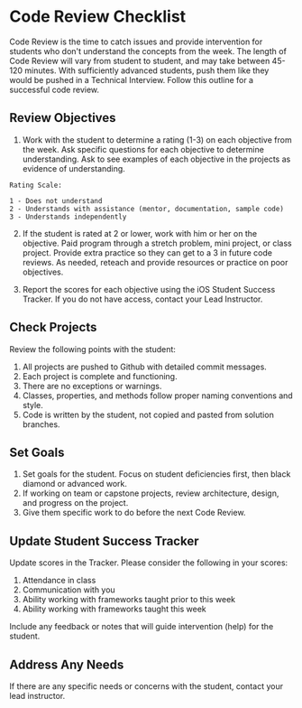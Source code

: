 # Code Review Checklist

Code Review is the time to catch issues and provide intervention for students who don't understand the concepts from the week. The length of Code Review will vary from student to student, and may take between 45-120 minutes. With sufficiently advanced students, push them like they would be pushed in a Technical Interview. Follow this outline for a successful code review.

## Review Objectives

1. Work with the student to determine a rating (1-3) on each objective from the week. Ask specific questions for each objective to determine understanding. Ask to see examples of each objective in the projects as evidence of understanding. 

  ```
  Rating Scale:
  
  1 - Does not understand
  2 - Understands with assistance (mentor, documentation, sample code)
  3 - Understands independently
  ```

2. If the student is rated at 2 or lower, work with him or her on the objective. Paid program through a stretch problem, mini project, or class project. Provide extra practice so they can get to a 3 in future code reviews. As needed, reteach and provide resources or practice on poor objectives.

3. Report the scores for each objective using the iOS Student Success Tracker. If you do not have access, contact your Lead Instructor.

## Check Projects

Review the following points with the student:

1. All projects are pushed to Github with detailed commit messages.
2. Each project is complete and functioning.
3. There are no exceptions or warnings.
4. Classes, properties, and methods follow proper naming conventions and style.
5. Code is written by the student, not copied and pasted from solution branches.

## Set Goals

1. Set goals for the student. Focus on student deficiencies first, then black diamond or advanced work.
2. If working on team or capstone projects, review architecture, design, and progress on the project.
3. Give them specific work to do before the next Code Review.

## Update Student Success Tracker

Update scores in the Tracker. Please consider the following in your scores:

1. Attendance in class
2. Communication with you
3. Ability working with frameworks taught prior to this week
4. Ability working with frameworks taught this week

Include any feedback or notes that will guide intervention (help) for the student.

## Address Any Needs

If there are any specific needs or concerns with the student, contact your lead instructor.
